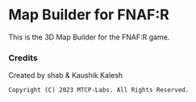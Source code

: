 # Map Builder for FNAF:R

This is the 3D Map Builder for the FNAF:R game.



### Credits
Created by shab & Kaushik Kalesh

`Copyright (C) 2023 MTCP-Labs. All Rights Reserved.`